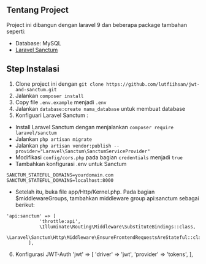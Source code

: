 ## Tentang Project

Project ini dibangun dengan laravel 9 dan beberapa package tambahan seperti:

- Database: MySQL
- [Laravel Sanctum](https://laravel.com/docs/9.x/sanctum)

## Step Instalasi

1. Clone project ini dengan `git clone https://github.com/lutfiihsan/jwt-and-sanctum.git`
2. Jalankan `composer install`
3. Copy file `.env.example` menjadi `.env`
4. Jalankan `database:create nama_database` untuk membuat database
5. Konfiguari Laravel Sanctum : 
- Install Laravel Sanctum dengan menjalankan `composer require laravel/sanctum`
- Jalankan `php artisan migrate`
- Jalankan `php artisan vendor:publish --provider="Laravel\Sanctum\SanctumServiceProvider"`
- Modifikasi `config/cors.php` pada bagian `credentials` menjadi `true`
- Tambahkan konfigurasi .env untuk Sanctum
```
SANCTUM_STATEFUL_DOMAINS=yourdomain.com
SANCTUM_STATEFUL_DOMAINS=localhost:8000
```
- Setelah itu, buka file app/Http/Kernel.php. Pada bagian $middlewareGroups, tambahkan middleware group api:sanctum sebagai berikut:
```
'api:sanctum' => [
            'throttle:api',
            \Illuminate\Routing\Middleware\SubstituteBindings::class,
            \Laravel\Sanctum\Http\Middleware\EnsureFrontendRequestsAreStateful::class,
        ],
```
6. Konfigurasi JWT-Auth
'jwt' => [
            'driver' => 'jwt',
            'provider' => 'tokens',
        ], 
```

